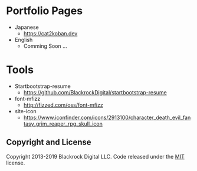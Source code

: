 # Portfolio Pages
- Japanese
  - <a href="">https://cat2koban.dev</a>
- English
  - Comming Soon ...

# Tools
- Startbootstrap-resume
  - <a href="https://github.com/BlackrockDigital/startbootstrap-resume">https://github.com/BlackrockDigital/startbootstrap-resume</a>
- font-mfizz
  - <a href="http://fizzed.com/oss/font-mfizz">http://fizzed.com/oss/font-mfizz</a>
- site-icon
  - <a href="https://www.iconfinder.com/icons/2913100/character_death_evil_fantasy_grim_reaper_rpg_skull_icon">https://www.iconfinder.com/icons/2913100/character_death_evil_fantasy_grim_reaper_rpg_skull_icon</a>
## Copyright and License

Copyright 2013-2019 Blackrock Digital LLC. Code released under the [MIT](https://github.com/BlackrockDigital/startbootstrap-resume/blob/gh-pages/LICENSE) license.
